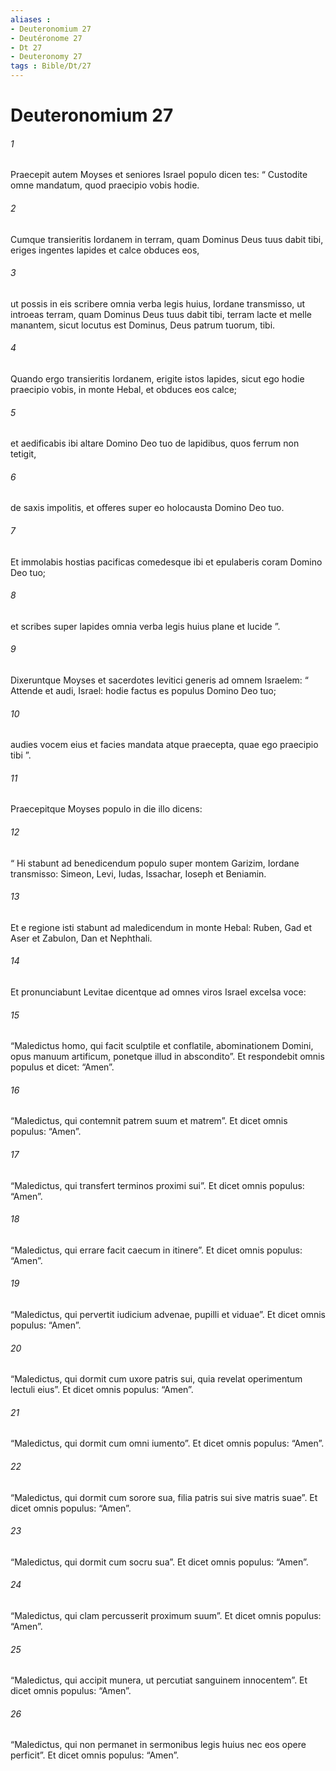 ```yaml
---
aliases : 
- Deuteronomium 27
- Deutéronome 27
- Dt 27
- Deuteronomy 27
tags : Bible/Dt/27
---
```


# Deuteronomium 27

###### 1
Praecepit autem Moyses et seniores Israel populo dicen tes: “ Custodite omne mandatum, quod praecipio vobis hodie. 
###### 2
Cumque transieritis Iordanem in terram, quam Dominus Deus tuus dabit tibi, eriges ingentes lapides et calce obduces eos, 
###### 3
ut possis in eis scribere omnia verba legis huius, Iordane transmisso, ut introeas terram, quam Dominus Deus tuus dabit tibi, terram lacte et melle manantem, sicut locutus est Dominus, Deus patrum tuorum, tibi. 
###### 4
Quando ergo transieritis Iordanem, erigite istos lapides, sicut ego hodie praecipio vobis, in monte Hebal, et obduces eos calce; 
###### 5
et aedificabis ibi altare Domino Deo tuo de lapidibus, quos ferrum non tetigit, 
###### 6
de saxis impolitis, et offeres super eo holocausta Domino Deo tuo. 
###### 7
Et immolabis hostias pacificas comedesque ibi et epulaberis coram Domino Deo tuo; 
###### 8
et scribes super lapides omnia verba legis huius plane et lucide ”.
###### 9
Dixeruntque Moyses et sacerdotes levitici generis ad omnem Israelem: “ Attende et audi, Israel: hodie factus es populus Domino Deo tuo; 
###### 10
audies vocem eius et facies mandata atque praecepta, quae ego praecipio tibi ”.
###### 11
Praecepitque Moyses populo in die illo dicens: 
###### 12
“ Hi stabunt ad benedicendum populo super montem Garizim, Iordane transmisso: Simeon, Levi, Iudas, Issachar, Ioseph et Beniamin. 
###### 13
Et e regione isti stabunt ad maledicendum in monte Hebal: Ruben, Gad et Aser et Zabulon, Dan et Nephthali. 
###### 14
Et pronunciabunt Levitae dicentque ad omnes viros Israel excelsa voce:
###### 15
“Maledictus homo, qui facit sculptile et conflatile, abominationem Domini, opus manuum artificum, ponetque illud in abscondito”. Et respondebit omnis populus et dicet: “Amen”.
###### 16
“Maledictus, qui contemnit patrem suum et matrem”. Et dicet omnis populus: “Amen”.
###### 17
“Maledictus, qui transfert terminos proximi sui”. Et dicet omnis populus: “Amen”.
###### 18
“Maledictus, qui errare facit caecum in itinere”. Et dicet omnis populus: “Amen”.
###### 19
“Maledictus, qui pervertit iudicium advenae, pupilli et viduae”. Et dicet omnis populus: “Amen”.
###### 20
“Maledictus, qui dormit cum uxore patris sui, quia revelat operimentum lectuli eius”. Et dicet omnis populus: “Amen”.
###### 21
“Maledictus, qui dormit cum omni iumento”. Et dicet omnis populus: “Amen”.
###### 22
“Maledictus, qui dormit cum sorore sua, filia patris sui sive matris suae”. Et dicet omnis populus: “Amen”.
###### 23
“Maledictus, qui dormit cum socru sua”. Et dicet omnis populus: “Amen”.
###### 24
“Maledictus, qui clam percusserit proximum suum”. Et dicet omnis populus: “Amen”.
###### 25
“Maledictus, qui accipit munera, ut percutiat sanguinem innocentem”. Et dicet omnis populus: “Amen”.
###### 26
“Maledictus, qui non permanet in sermonibus legis huius nec eos opere perficit”. Et dicet omnis populus: “Amen”.
